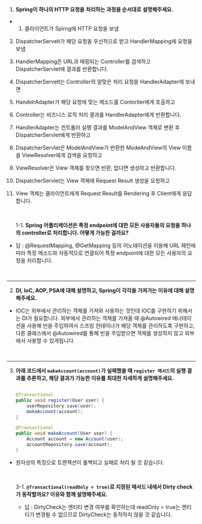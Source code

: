 1.  **Spring이 하나의 HTTP 요청을 처리하는 과정을 순서대로 설명해주세요.**

- 1. 클라이언트가 Spirng에 HTTP 요청을 보냄
2. DispatcherServelt가 해당 요청을 우선적으로 받고 HandlerMapping에 요청을 보냄 
3. HandlerMapping은 URL과 매핑되는 Controller를  검색하고 DispatcherServlet에 결과를 반환합니다.
4. DispatcherServelt는 Controller의 알맞은 처리 요청을 HandlerAdapter에 보내면
5. HandelrAdapter가 해당 요청에 맞는 메소드를 Contorller에게 호출하고
6. Controller는 비즈니스 로직 처리 결과를 HandlerAdapter에게 반환합니다.
7. HandlerAdapter는 컨트롤러 실행 결과를 ModelAndView 객체로 변환 후 DispatcherServlet에게 반환하고
8. DispatcherServlet은 ModelAndView가 반환한 ModeAndView의 View 이름을 ViewResolver에게 검색을 요청하고
9. ViewResolver은 View 객체를 찾으면 반환, 없다면 생성하고 반환합니다.
10. DispatcherServlet는 View 객체에 Request Result 생성을 요청하고
11. View 객체는 클라이언트에게 Request Result를 Rendering 후 Client에게 응답합니다.

    <br> 
    
    1-1. **Spring 어플리케이션은 특정 endpoint에 대한 모든 사용자들의 요청을 하나의 controller로 처리합니다. 어떻게 가능한 걸까요?**
  - 답 : @RequestMapping, @GetMapping 등의 어노테이션을 이용해 URL 패턴에 따라 특정 메소드와 자동적으로 연결되어 특정 endpoint에 대한 모든 사용자의 요청을 처리합니다.

<br>

---
2. **DI, IoC, AOP, PSA에 대해 설명하고, Spring이 각각을 가져가는 이유에 대해 설명해주세요.**

- IOC는 외부에서 관리하는 객체를 가져와 사용하는 것인데 IOC를 구현하기 위해서는 DI가 필요합니다. 외부에서 관리하는 객체를 가져올 때 @Autowired 애너테이션을 사용해 빈을 주입하여서 스프링 컨테이너가 해당 객체를 관리하도록 구현하고, 다른 클래스에서 @Autowired를 통해 빈을 주입받으면 객체를 생성하지 않고 외부에서 사용할 수 있게됩니다.

<br>

---
3. **아래 코드에서 `makeAccount(account)`가 실패했을 때 `register 메서드`의 실행 결과를 추론하고, 해당 결과가 가능한 이유를 최대한 자세하게 설명해주세요.**

    ```java
    
    @Transactional
    public void register(User user) {
    	userRepository.save(user);	
    	makeAccount(account);
    }
    
    @Transactional
    public void makeAccount(User user) {
    	Account account = new Account(user);
    	accountRepository.save(account);
    }
    ```

- 원자성의 특징으로 트랜잭션이 롤백되고 실패로 처리 될 것 같습니다.

    <br>

    3-1. **`@Transactional(readOnly = true)`로 지정된 메서드 내에서 Dirty check가 동작할까요? 이유와 함께 설명해주세요.**

  - 답 : DirtyCheck는 엔티티 변경 여부를 확인하는데 readOnly = true는 엔티티가 변경될 수 없으므로 DirtyCheck는 동작하지 않을 것 같습니다.